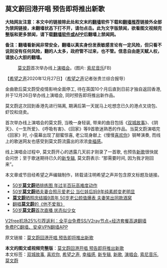  <h2>莫文蔚回港开唱 预告即将推出新歌</h2> <p class="notice"><b>大陆网友注意：本文中的链接除此处和文末的<a href="https://github.com/bannedbook/fanqiang" >翻墙</a>软件下载和<a href="https://github.com/killgcd/justmysocks/blob/master/README.md">翻墙推荐</a>链接外全部为禁网链接，未翻墙状态下打不开，请勿点击。此为文字版禁闻，欲看图文视频完整版和更多禁闻，请下载<a href="https://github.com/bannedbook/fanqiang">翻墙软件或APP</a>后翻墙上禁闻网。</p><p>备注：翻墙看新闻非常安全，翻墙以真实身份发表敏感言论有一定风险，但只看不说则没有任何风险，翻的人太多，政府管不过来，也不管。信息自由是天赋人权，请放心大胆的翻墙。</b></p>  <div class="entry"> <figure><figcaption><a href="https://www.bannedbook.org/bnews/tag/%e8%8e%ab%e6%96%87%e8%94%9a/" class="st_tag internal_tag" rel="tag" title="标签 莫文蔚 下的日志">莫文蔚</a>首次举办线上<a href="https://www.bannedbook.org/bnews/tag/%e6%bc%94%e5%94%b1%e4%bc%9a/" class="st_tag internal_tag" rel="tag" title="标签 演唱会 下的日志">演唱会</a>。(图片: <a href="https://www.bannedbook.org/bnews/tag/%E7%B4%A2%E5%B0%BC%E9%9F%B3%E4%B9%90/" class="st_tag internal_tag" rel="tag" title="标签 索尼音乐 下的日志">索尼音乐</a>FB)</figcaption></figure> <p>【<span class='wp_keywordlink_affiliate'><a href="https://www.soundofhope.org" title="希望之声" target="_blank">希望之声</a></span>2020年12月27日】（<a href="https://www.bannedbook.org/bnews/tag/%e5%b8%8c%e6%9c%9b%e4%b9%8b%e5%a3%b0/" class="st_tag internal_tag" rel="tag" title="标签 希望之声 下的日志">希望之声</a>记者张贵兰综合报导）</p> <p>金曲歌后莫文蔚受疫情影响全面停工, 待在英国10个月后直到日前才独自返回香港, 并于12月26日举办线上演唱会, 同时预告即将推出新作品。</p> <p></p>  <p>莫文蔚这次回到香港先进行隔离, 期满后第一天就马上吃想念已久的港点叉烧包、虾饺和烧卖。</p> <p>首次举办线上演唱会的莫文蔚, 当晚一身轻装, 带来的曲目包括《<a href="https://www.bannedbook.org/bnews/tag/%E5%8F%8C%E5%9F%8E%E6%95%85%E4%BA%8B/" class="st_tag internal_tag" rel="tag" title="标签 双城故事 下的日志">双城故事</a>》、《阴天》、《一生所爱》、《呼吸有害》、《回家》等9首歌迷熟悉的作品。当莫文蔚演唱完《回家》时, 小萤幕出现了甜蜜惊喜, 老公现身献上《慢慢<a href="https://www.bannedbook.org/bnews/tag/%E5%96%9C%E6%AC%A2%E4%BD%A0/" class="st_tag internal_tag" rel="tag" title="标签 喜欢你 下的日志">喜欢你</a>》钢琴演奏, 而线上的歌迷网友也感受到莫文蔚流露出的浓浓<a href="https://www.bannedbook.org/bnews/tag/%E5%B9%B8%E7%A6%8F%E6%84%9F/" class="st_tag internal_tag" rel="tag" title="标签 幸福感 下的日志">幸福感</a>。</p> <p></p>  <p>线上演唱会过程中, 莫文蔚开心的透露几天前才刚录了一首歌, 也预告<a href="https://www.bannedbook.org/bnews/tag/%E6%96%B0%E6%AD%8C/" class="st_tag internal_tag" rel="tag" title="标签 新歌 下的日志">新歌</a>很快就会问世；至于歌迷期待已久的<a href="https://www.bannedbook.org/bnews/tag/%E6%96%B0%E4%B8%93%E8%BE%91/" class="st_tag internal_tag" rel="tag" title="标签 新专辑 下的日志">新专辑</a>, 莫文蔚表示: “那需要时间, 因为我才刚回来”。</p> <p>本文章或节目经希望之声编辑制作，转载请注明希望之声并包含原文标题及链接。</p> <ul class='op-related-articles' title='相关阅读'> <li><a href='https://www.bannedbook.org/bnews/yule/20201219/1450847.html' target='_blank'>50岁<b>莫文蔚</b>晒排练图 年过半百玩高难度动作</a></li> <li><a href='https://www.bannedbook.org/bnews/yule/20201026/1420180.html' target='_blank'>50岁<b>莫文蔚</b>晒夫妻合照示爱老公 当仨娃后妈9年纯素颜变老明显</a></li> <li><a href='https://www.bannedbook.org/bnews/yule/20201001/1406011.html' target='_blank'><b>莫文蔚</b>晒照庆结婚9周年 50岁老公颜值爆表 夫妻笑出同款酒窝</a></li> <li><a href='https://www.bannedbook.org/bnews/comments/20200610/1371002.html' target='_blank'>翻唱<b>莫文蔚</b>的《他不爱我》</a></li> <li><a href='https://www.bannedbook.org/bnews/yule/20200724/1365464.html' target='_blank'>50岁<b>莫文蔚</b>首次直播 状态似少女</a></li> </ul> <p class="texttj"> <a href="https://www.bannedbook.org/forum23/topic22702.html" target="_blank">V2free机场25%引荐返利：全平台免费SS/V2ray节点+经济套餐高速翻墙</a><br/> <a href="https://github.com/bannedbook/fanqiang/wiki/%E7%A6%81%E9%97%BB%E7%BD%91%E5%AE%89%E5%8D%93%E7%BF%BB%E5%A2%99%E6%96%B0%E9%97%BBAPP" target="_blank">免费PC翻墙、安卓VPN翻墙APP</a></p><p>原文链接：<a class="src_link"  href="https://www.soundofhope.org/post/457702" target="_blank">莫文蔚回港开唱 预告即将推出新歌</a></p> <a name='sharetosocial'></a>       <div><b>本文的图文或视频完整版</b>：<a href='https://www.bannedbook.org/bnews/comments/20201228/1456143.html'>莫文蔚回港开唱 预告即将推出新歌</a></div>  </div><!--END ENTRY--> <div class="postfooter"> <div>本文标签：<a href="https://www.bannedbook.org/bnews/tag/%E5%8F%8C%E5%9F%8E%E6%95%85%E4%BA%8B/" rel="tag">双城故事</a>, <a href="https://www.bannedbook.org/bnews/tag/%E5%96%9C%E6%AC%A2%E4%BD%A0/" rel="tag">喜欢你</a>, <a href="https://www.bannedbook.org/bnews/tag/%e5%b8%8c%e6%9c%9b%e4%b9%8b%e5%a3%b0/" rel="tag">希望之声</a>, <a href="https://www.bannedbook.org/bnews/tag/%E5%B9%B8%E7%A6%8F%E6%84%9F/" rel="tag">幸福感</a>, <a href="https://www.bannedbook.org/bnews/tag/%E6%96%B0%E4%B8%93%E8%BE%91/" rel="tag">新专辑</a>, <a href="https://www.bannedbook.org/bnews/tag/%E6%96%B0%E6%AD%8C/" rel="tag">新歌</a>, <a href="https://www.bannedbook.org/bnews/tag/%e6%bc%94%e5%94%b1%e4%bc%9a/" rel="tag">演唱会</a>, <a href="https://www.bannedbook.org/bnews/tag/%E7%B4%A2%E5%B0%BC%E9%9F%B3%E4%B9%90/" rel="tag">索尼音乐</a>, <a href="https://www.bannedbook.org/bnews/tag/%e8%8e%ab%e6%96%87%e8%94%9a/" rel="tag">莫文蔚</a></div>  </div><!--END POSTFOOTER--> 